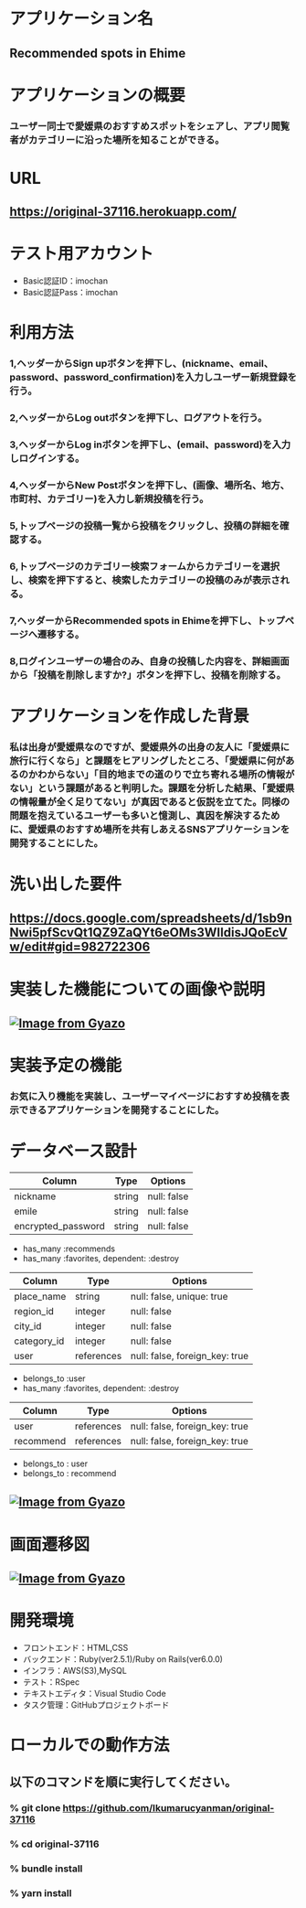 
# アプリケーション名
## Recommended spots in Ehime


# アプリケーションの概要
### ユーザー同士で愛媛県のおすすめスポットをシェアし、アプリ閲覧者がカテゴリーに沿った場所を知ることができる。


# URL
## https://original-37116.herokuapp.com/


# テスト用アカウント
* Basic認証ID：imochan
* Basic認証Pass：imochan


# 利用方法
### 1,ヘッダーからSign upボタンを押下し、(nickname、email、password、password_confirmation)を入力しユーザー新規登録を行う。
### 2,ヘッダーからLog outボタンを押下し、ログアウトを行う。
### 3,ヘッダーからLog inボタンを押下し、(email、password)を入力しログインする。
### 4,ヘッダーからNew Postボタンを押下し、(画像、場所名、地方、市町村、カテゴリー)を入力し新規投稿を行う。
### 5,トップページの投稿一覧から投稿をクリックし、投稿の詳細を確認する。
### 6,トップページのカテゴリー検索フォームからカテゴリーを選択し、検索を押下すると、検索したカテゴリーの投稿のみが表示される。
### 7,ヘッダーからRecommended spots in Ehimeを押下し、トップページへ遷移する。
### 8,ログインユーザーの場合のみ、自身の投稿した内容を、詳細画面から「投稿を削除しますか?」ボタンを押下し、投稿を削除する。


# アプリケーションを作成した背景
### 私は出身が愛媛県なのですが、愛媛県外の出身の友人に「愛媛県に旅行に行くなら」と課題をヒアリングしたところ、「愛媛県に何があるのかわからない」「目的地までの道のりで立ち寄れる場所の情報がない」という課題があると判明した。課題を分析した結果、「愛媛県の情報量が全く足りてない」が真因であると仮説を立てた。同様の問題を抱えているユーザーも多いと憶測し、真因を解決するために、愛媛県のおすすめ場所を共有しあえるSNSアプリケーションを開発することにした。


# 洗い出した要件
## https://docs.google.com/spreadsheets/d/1sb9nNwi5pfScvQt1QZ9ZaQYt6eOMs3WIIdisJQoEcVw/edit#gid=982722306


# 実装した機能についての画像や説明
## [![Image from Gyazo](https://i.gyazo.com/7ac903dd82cce6a9e2ab20a9772ce09e.jpg)](https://gyazo.com/7ac903dd82cce6a9e2ab20a9772ce09e)

# 実装予定の機能
### お気に入り機能を実装し、ユーザーマイページにおすすめ投稿を表示できるアプリケーションを開発することにした。


# データベース設計

<!-- users テーブル -->

| Column             | Type   | Options     |
| ------------------ | ------ | ----------- |
| nickname           | string | null: false |
| emile              | string | null: false |
| encrypted_password | string | null: false |

<!-- Association -->

- has_many :recommends
- has_many :favorites, dependent: :destroy

<!-- recommends テーブル -->

| Column      | Type       | Options                        |
| ----------- | ---------- | ------------------------------ |
| place_name  | string     | null: false, unique: true      |
| region_id   | integer    | null: false                    |
| city_id     | integer    | null: false                    |
| category_id | integer    | null: false                    |
| user        | references | null: false, foreign_key: true |

<!-- Association -->

- belongs_to :user
- has_many :favorites, dependent: :destroy

<!-- favorites テーブル -->

| Column    | Type       | Options                        |
| --------- | ---------- | ------------------------------ |
| user      | references | null: false, foreign_key: true |
| recommend | references | null: false, foreign_key: true |

<!-- Association -->

- belongs_to : user
- belongs_to : recommend

## [![Image from Gyazo](https://i.gyazo.com/fbc331636b9f8fc777d7b6bd6b17c084.png)](https://gyazo.com/fbc331636b9f8fc777d7b6bd6b17c084)

# 画面遷移図
## [![Image from Gyazo](https://i.gyazo.com/4da11b9753af5f95493c6afabe44750d.png)](https://gyazo.com/4da11b9753af5f95493c6afabe44750d)

# 開発環境
* フロントエンド：HTML,CSS
* バックエンド：Ruby(ver2.5.1)/Ruby on Rails(ver6.0.0)
* インフラ：AWS(S3),MySQL
* テスト：RSpec
* テキストエディタ：Visual Studio Code
* タスク管理：GitHubプロジェクトボード


# ローカルでの動作方法
## 以下のコマンドを順に実行してください。
### % git clone https://github.com/Ikumarucyanman/original-37116
### % cd original-37116
### % bundle install
### % yarn install